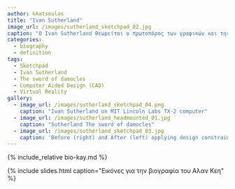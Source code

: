 ```yaml
---
author: kkatsoulas
title: "Ivan Sutherland"
image_url: /images/sutherland_sketchpad_02.jpg
caption: "Ο Ivan Sutherland θεωρείται ο πρωτοπόρος των γραφικών και της εικονικής πραγματικότητας"
categories:
  - biography
  - definition
tags:
  - Sketchpad
  - Ivan Sutherland
  - The sword of damocles
  - Computer Aided Design (CAD)
  - Virtual Reality
gallery:
  - image_url: /images/sutherland_sketchpad_04.png
    caption: "Ivan Sutherland on MIT Lincoln Labs TX-2 computer"
  - image_url: /images/sutherland_headmounted_01.jpg
    caption: "Sutherland The sword of damocles"
  - image_url: /images/sutherland_sketchpad_03.jpg
    caption: 'Before (right) and After (left) applying design constraints to a graphic object in Sketchpad.'
---
```


{% include_relative bio-kay.md %}

{% include slides.html caption="Εικόνες για την βιογραφία του Αλαν Κεη" %}
